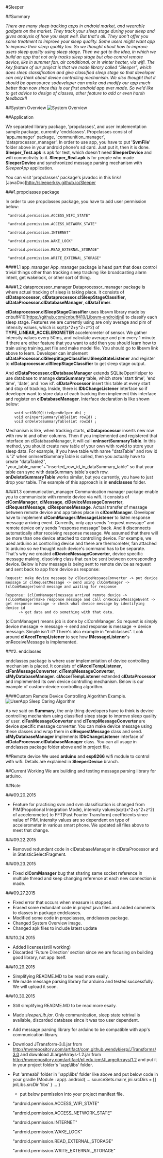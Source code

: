 #Sleeper

##Summary

*There are many sleep tracking apps in android market, and wearable gadgets on the market. They track your sleep stage during
your sleep and gives analysis of how you slept well. But that's all. They don't offer you some treatment to improve your
sleep quality. Some users might want app to improve their sleep quality too. So we thought about how to improve users sleep
quality using sleep stage. Then we got to the idea, in which we build an app that not only tracks sleep stage but also control
remote device, like in summer fan, air conditional, or in winter heater, via wifi. The key feature of our project is that we made
library called "Sleeper", which does sleep classification and give classified sleep stage so that developer can only think about 
device controlling mechanism. We also thought that it should be opensource sodeveloper can make and modify our app much better than
now since this is our first android app ever made. So we'd like to get advice to design of classes, other feature to add or even harsh feedback!!*

##System Overview
![System Overview](./README_IMG/SystemOverview.jpg)


##Application

We separated library package, 'propclasses', and user implementation sample package, currently 'endclasses'. Propclasses consist
of 'app_manager' package, 'communition_manager', 'dataprocessor_manager'. In order to use app, you have to put '**SvmFile**'
folder above in your android phone's sd card. Just put it, then it is done. **Sleeper_Test.apk** is apk for test, which doesn't need
**SleeperDevice** and wifi connectivity to it. **Sleeper_Real.apk** is for people who made **SleeperDevice** and synchronized message
parsing mechanism with *SleeperApp* application. 

You can visit 'propclasses' package's javadoc in this link:![JavaDoc]http://sleeperkky.github.io/Sleeper

###1.propclasses package

In order to use propclasses package, you have to add user permission below:


     "android.permission.ACCESS_WIFI_STATE"
	 
     "android.permission.ACCESS_NETWORK_STATE"
	 
     "android.permission.INTERNET"
	 
     "android.permission.WAKE_LOCK"
	 
     "android.permission.READ_EXTERNAL_STORAGE"
	 
     "android.permission.WRITE_EXTERNAL_STORAGE"
	 

####1.1 app_manager
App_manager package is head part that does control trivial things other than tracking sleep tracking like broadcasting alarm intent, get wakelock, or other sort of thing.

####1.2 dataprocessor_manager 
Dataprocessor_manager package is where actual tracking of sleep is taking place. It consists of **clDataprocessor**, **clDataprocessor.clSleepStageClassifier**,
**clDataProcessor.clDatabaseManager**, **clDataTimer**.

**clDataprocessor.clSleepStageClassifier** uses libsvm library made by 
cnbuff410[https://github.com/cnbuff410/Libsvm-androidjni] to classify each sleep stage. Features we are currently
using are only average and pim of intensity values, which is sqrt(x^2+y^2+z^2) of **TYPE_LINEAR_ACCELEROMETER** accelerometer of sensor.
We gather intensity values every 50ms, and calculate average and pim every 1 minute. If there are other feature that you
want to add then you should learn how to train using training_set file and make model file. You should go to libsvm link
above to learn. Developer can implement **clDataProcessor.clSleepStageClassifier.ISleepStateListener** and register to **clDataprocessor.clSleepStageClassifier**
to get sleep stage output.

And **clDataProcessor.clDatabaseManager** extends SQLiteOpenHelper to use database to manage **dataSummary** table, which store 'start time',
'end time', 'date', and 'row id'. **clDataProcessor** insert this table at every start and stop of tracking. Inside, there is **IDbChangeListener**
interface so if developer want to store data of each tracking then implement this interface and register on **clDatabaseManager**. Interface declaration is like shown below:


        void setDB(SQLiteOpenHelper db) ;         
        void onInsertSummaryTable(int rowId) ; 
        void onDeleteSummaryTable(int rowId) ;


Mechanism is like, when tracking starts, **clDataprocessor** inserts new row with row id and other columns. Then if you implemented and registered that interface on clDatabaseManager,
it will call **onInsertSummaryTable**. In this method, you should create new table of your own with rowId to store your sleep data. For example, if you have table with name "dataTable" and
row id is '2' when onInsertSummaryTable is called, then you actually have to create "dataTable2", "your_table_name"+"inserted_row_id_in_dataSummary_table" so that your table can sync with
dataSummary table's each row. **onDeleteSummaryTable** works similar, but you currently, you have to just drop your table. The example of this approach is in **endclasses** folder.


####1.3 communication_manager
Communication manager package enable you to communicate with remote device via wifi. It consists of **clComManager**, **clMessage**, **clDeviceMessageConverter**, **clRequestMessage**, **clResponseMessage**.
Actual transfer of message between remote device and app takes place in **clComManager**. Developer have to implement **clComManager.IMessageListener** to listen response message arriving event.
Currently, only app sends "request message" and remote device only sends "response message" back. And it disconnects automatically after receiving response message. We assumed that there will be more than
one device attached to controlling device. For example, we used arduino as controlling device and there are thermometer, fan attached to arduino so we thought each device's command has to be separate. 
That's why we created **clDeviceMessageConverter**, device specific message making, dissolving class that can be sent between corresponding device.
Below is how message is being sent to remote device as request and sent back to app from device as response:


    Request: make device message by clDeviceMessageConverter -> put device message in clRequestMessage -> send using clComManager -> (clComManager)send message and waiting for response

    Response: (clComManager)message arrived remote device -> (clComManager)make response message and call onReceiveMessageEvent -> get response message -> check what device message by identifying device id
		  -> get data and do something with that data.
		  
		  
(clComManager) means job is done by clComManager. So request is simply device message -> message -> send and response is message -> device message. Simple isn't it? There's also example in "endclasses".
Look around **clAccelTempListener** to see how **IMessageListener**'s onReceiveMessage is implemented. 

###2. endclasses

endclasses package is where user implementation of device controlling mechanism is placed. It consists of **clAccelTempListener**, **clFanMessageConverter**, **clTempMessageConverter**,
**clMyDatabaseManager**. **clAccelTempListener** extended **clDataProcessor** and implemented its own device controlling mechanism. Below is our example of custom-device-controlling algorithm.


####Custom Remote Device Controlling Algorithm Example.
![UserApp Sleep Caring Algorithm](./README_IMG/UserApp_Sleep_Caring_Algorithm.jpg)


As we said on **Summary**, the only thing developers have to think is device controlling mechanism using classified sleep stage to improve sleep quality of user.
**clFanMessageConverter** and **clTempMessageConverter** are device specific message converter. You can make device message using these classes and wrap them in
**clRequestMessage** class and send. **clMyDatabaseManager** implements **IDbChangeListener** interface of **clDataProcessor.clDatabaseManager** class. You can all
usage in endclasses package folder above and in project file.

##Remote device
We used **arduino** and **esp8266** wifi module to control with wifi. Details are explained in **SleeperDevice** branch.

##Current Working
We are building and testing message parsing library for arduino. 


##Note


 ###09.20.2015
  - Feature for practising svm and svm classification is changed from PIM(Propotional Integration Mode), intensity values(sqrt(x^2+y^2+z^2) of accelerometer) to FFT(Fast Fourier Transform) coefficients since value of PIM,
    intensity values are so dependent on type of accelerometer in various smart phone. We updated all files above to meet that change.
	
 ###09.22.2015
  - Removed redundant code in clDatabaseManager in clDataProcessor and in StatisticSelectFragment.
  
 ###09.23.2015
  - Fixed **clComManager** bug that sharing same socket reference in multiple thread and keep changing reference at each new connection is made.
  
 ###09.27.2015
  - Fixed error that occurs when measure is stopped. 
  - Erased some redundant code in project java files and added comments to classes in package endclasses.
  - Modified some code in propclasses, endclasses package.
  - Changed System Overview image.
  - Changed apk files to include latest update
  
 ###10.24.2015
  - Added licenses(still working)
  - Discarded 'Future Direction' section since we are focusing on building good library, not app itself.
  
 ###10.29.2015
  - Simplifying README.MD to be read more esaily.
  - We made message parsing library for arduino and tested successfully. We will upload it soon.
  
 ###10.30.2015
  - Still simplifying README.MD to be read more esaily.
  - Made *sleeperLib.jar*. Only communication, sleep state retrival is available, discarded database since it was too user dependent.
  - Add message parsing library for arduino to be compatible with app's communication library.
  - Download JTransform-3.0.jar from http://mvnrepository.com/artifact/com.github.wendykierp/JTransforms/3.0 and
    download JLargeArrays-1.2.jar from http://mvnrepository.com/artifact/pl.edu.icm/JLargeArrays/1.2 and put it in your project folder's
	'\app\libs' folder. 
  - Put 'armeabi' folder in '\app\libs' folder like above and put below code in your gradle (Module : app).
	    android{
		      ...
            sourceSets.main{
                jni.srcDirs = []
                jniLibs.srcDir 'libs'
            }
		    ...
	    }
	- put below permission into your project manifest file.

     "android.permission.ACCESS_WIFI_STATE"
	 
     "android.permission.ACCESS_NETWORK_STATE"
	 
     "android.permission.INTERNET"
	 
     "android.permission.WAKE_LOCK"
	 
     "android.permission.READ_EXTERNAL_STORAGE"
	 
     "android.permission.WRITE_EXTERNAL_STORAGE"
	 